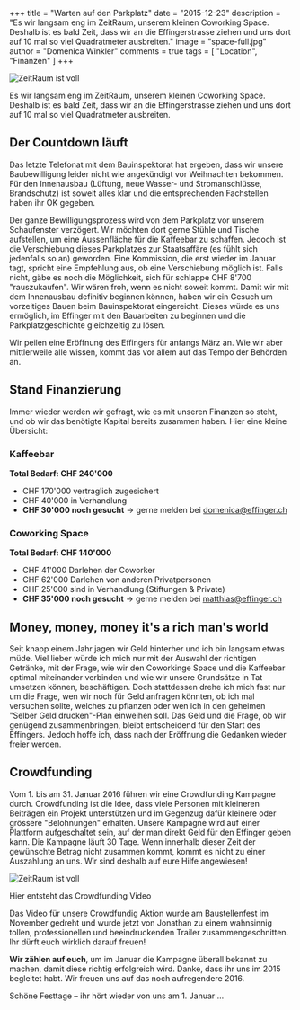 +++
title = "Warten auf den Parkplatz"
date = "2015-12-23"
description = "Es wir langsam eng im ZeitRaum, unserem kleinen Coworking Space. Deshalb ist es bald Zeit, dass wir an die Effingerstrasse ziehen und uns dort auf 10 mal so viel Quadratmeter ausbreiten."
image = "space-full.jpg"
author = "Domenica Winkler"
comments = true
tags = [ "Location", "Finanzen" ]
+++

![ZeitRaum ist voll](/assets/blog/15-12-23-warten-auf-den-parkplatz/space-full.jpg)

<div class="lead">
Es wir langsam eng im ZeitRaum, unserem kleinen Coworking Space. Deshalb ist es bald Zeit, dass wir an die Effingerstrasse ziehen und uns dort auf 10 mal so viel Quadratmeter ausbreiten. 
</div>

## Der Countdown läuft

Das letzte Telefonat mit dem Bauinspektorat hat ergeben, dass wir unsere Baubewilligung leider nicht wie angekündigt vor Weihnachten bekommen. Für den Innenausbau (Lüftung, neue Wasser- und Stromanschlüsse, Brandschutz) ist soweit alles klar und die entsprechenden Fachstellen haben ihr OK gegeben.

Der ganze Bewilligungsprozess wird von dem Parkplatz vor unserem Schaufenster verzögert. Wir möchten dort gerne Stühle und Tische aufstellen, um eine Aussenfläche für die Kaffeebar zu schaffen. Jedoch ist die Verschiebung dieses Parkplatzes zur Staatsaffäre (es fühlt sich jedenfalls so an) geworden. Eine Kommission, die erst wieder im Januar tagt, spricht eine Empfehlung aus, ob eine Verschiebung möglich ist. Falls nicht, gäbe es noch die Möglichkeit, sich für schlappe CHF 8'700 "rauszukaufen". Wir wären froh, wenn es nicht soweit kommt. Damit wir mit dem Innenausbau definitiv beginnen können, haben wir ein Gesuch um vorzeitiges Bauen beim Bauinspektorat eingereicht. Dieses würde es uns ermöglich, im Effinger mit den Bauarbeiten zu beginnen und die Parkplatzgeschichte gleichzeitig zu lösen.

Wir peilen eine Eröffnung des Effingers für anfangs März an. Wie wir aber mittlerweile alle wissen, kommt das vor allem auf das Tempo der Behörden an.


## Stand Finanzierung

Immer wieder werden wir gefragt, wie es mit unseren Finanzen so steht, und ob wir das benötigte Kapital bereits zusammen haben. Hier eine kleine Übersicht:

### Kaffeebar

**Total Bedarf: CHF 240'000**

* CHF 170'000 vertraglich zugesichert
* CHF 40'000 in Verhandlung
* **CHF 30'000 noch gesucht** &rarr; gerne melden bei [domenica@effinger.ch](mailto:domenica@effinger.ch)


### Coworking Space

**Total Bedarf: CHF 140'000**

* CHF 41'000 Darlehen der Coworker
* CHF 62'000 Darlehen von anderen Privatpersonen
* CHF 25'000 sind in Verhandlung (Stiftungen & Private)
* **CHF 35'000 noch gesucht** &rarr; gerne melden bei [matthias@effinger.ch](mailto:matthias@effinger.ch)


## Money, money, money it's a rich man's world

Seit knapp einem Jahr jagen wir Geld hinterher und ich bin langsam etwas müde. Viel lieber würde ich mich nur mit der Auswahl der richtigen Getränke, mit der Frage, wie wir den Coworkinge Space und die Kaffeebar optimal miteinander verbinden und wie wir unsere Grundsätze in Tat umsetzen können, beschäftigen. Doch stattdessen drehe ich mich fast nur um die Frage, wen wir noch für Geld anfragen könnten, ob ich mal versuchen sollte, welches zu pflanzen oder wen ich in den geheimen "Selber Geld drucken"-Plan einweihen soll. 
Das Geld und die Frage, ob wir genügend zusammenbringen, bleibt entscheidend für den Start des Effingers. Jedoch hoffe ich, dass nach der Eröffnung die Gedanken wieder freier werden. 


## Crowdfunding

Vom 1. bis am 31. Januar 2016 führen wir eine Crowdfunding Kampagne durch. Crowdfunding ist die Idee, dass viele Personen mit kleineren Beiträgen ein Projekt unterstützen und im Gegenzug dafür kleinere oder grössere "Belohnungen" erhalten. Unsere Kampagne wird auf einer Plattform aufgeschaltet sein, auf der man direkt Geld für den Effinger geben kann. Die Kampagne läuft 30 Tage. Wenn innerhalb dieser Zeit der gewünschte Betrag nicht zusammen kommt, kommt es nicht zu einer Auszahlung an uns. Wir sind deshalb auf eure Hilfe angewiesen!

![ZeitRaum ist voll](/assets/blog/15-12-23-warten-auf-den-parkplatz/videoschnitt.jpg)

<p class="image-caption">Hier entsteht das Crowdfunding Video</p>

Das Video für unsere Crowdfundig Aktion wurde am Baustellenfest im November gedreht und wurde jetzt von Jonathan zu einem wahnsinnig tollen, professionellen und beeindruckenden Trailer zusammengeschnitten. Ihr dürft euch wirklich darauf freuen!

**Wir zählen auf euch**, um im Januar die Kampagne überall bekannt zu machen, damit diese richtig erfolgreich wird. Danke, dass ihr uns im 2015 begleitet habt. Wir freuen uns auf das noch aufregendere 2016. 

Schöne Festtage &ndash; ihr hört wieder von uns am 1. Januar ... 


